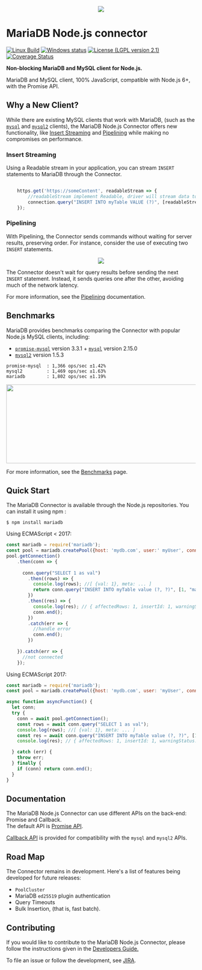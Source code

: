 <p align="center">
  <a href="http://mariadb.org/">
    <img src="https://mariadb.com/themes/custom/mariadb/logo.svg">
  </a>
</p>

# MariaDB Node.js connector

[![Linux Build](https://travis-ci.org/MariaDB/mariadb-connector-nodejs.svg?branch=master)](https://travis-ci.org/MariaDB/mariadb-connector-nodejs)
[![Windows status](https://ci.appveyor.com/api/projects/status/bcg7yy4iy9viq08t/branch/master?svg=true)](https://ci.appveyor.com/project/rusher/mariadb-connector-nodejs)
[![License (LGPL version 2.1)](https://img.shields.io/badge/license-GNU%20LGPL%20version%202.1-green.svg?style=flat-square)](http://opensource.org/licenses/LGPL-2.1)
[![Coverage Status](https://coveralls.io/repos/github/MariaDB/mariadb-connector-nodejs/badge.svg?branch=master)](https://coveralls.io/github/MariaDB/mariadb-connector-nodejs?branch=master)

**Non-blocking MariaDB and MySQL client for Node.js.**

MariaDB and MySQL client, 100% JavaScript, compatible with Node.js 6+, with the Promise API.

## Why a New Client?

While there are existing MySQL clients that work with MariaDB, (such as the [`mysql`](https://www.npmjs.com/package/mysql) and [`mysql2`](https://www.npmjs.com/package/mysql2) clients), the MariaDB Node.js Connector offers new functionality, like [Insert Streaming](#insert-streaming) and [Pipelining](#pipelining) while making no compromises on performance.

### Insert Streaming 

Using a Readable stream in your application, you can stream `INSERT` statements to MariaDB through the Connector.

```javascript
    
    https.get('https://someContent', readableStream => {
        //readableStream implement Readable, driver will stream data to database 
        connection.query("INSERT INTO myTable VALUE (?)", [readableStream]);
    });
```
 
### Pipelining

With Pipelining, the Connector sends commands without waiting for server results, preserving order.  For instance, consider the use of executing two `INSERT`  statements.

<p align="center">
    <img src="./documentation/misc/pip.png">
</p>

The Connector doesn't wait for query results before sending the next `INSERT` statement. Instead, it sends queries one after the other, avoiding much of the network latency.

For more information, see the [Pipelining](/documentation/piplining.md) documentation.


## Benchmarks

MariaDB provides benchmarks comparing the Connector with popular Node.js MySQL clients, including: 

* [`promise-mysql`](https://www.npmjs.com/package/promise-mysql) version 3.3.1 + [`mysql`](https://www.npmjs.com/package/mysql) version 2.15.0 
* [`mysql2`](https://www.npmjs.com/package/mysql2) version 1.5.3

```
promise-mysql  : 1,366 ops/sec ±1.42%
mysql2         : 1,469 ops/sec ±1.63%
mariadb        : 1,802 ops/sec ±1.19%
```

<img src="./documentation/misc/bench.png" width="559" height="209"/>

For more information, see the [Benchmarks](/documentation/benchmarks.md) page.

## Quick Start

The MariaDB Connector is available through the Node.js repositories.  You can install it using npm :

```
$ npm install mariadb
```

Using ECMAScript < 2017:

```js
const mariadb = require('mariadb');
const pool = mariadb.createPool({host: 'mydb.com', user:' myUser', connectionLimit: 5});
pool.getConnection()
    .then(conn => {
    
      conn.query("SELECT 1 as val")
        .then((rows) => {
          console.log(rows); //[ {val: 1}, meta: ... ]
          return conn.query("INSERT INTO myTable value (?, ?)", [1, "mariadb"]);
        })
        .then((res) => {
          console.log(res); // { affectedRows: 1, insertId: 1, warningStatus: 0 }
          conn.end();
        })
        .catch(err => {
          //handle error
          conn.end();
        })
        
    }).catch(err => {
      //not connected
    });
```

Using ECMAScript 2017:

```js
const mariadb = require('mariadb');
const pool = mariadb.createPool({host: 'mydb.com', user: 'myUser', connectionLimit: 5});

async function asyncFunction() {
  let conn;
  try {
	conn = await pool.getConnection();
	const rows = await conn.query("SELECT 1 as val");
	console.log(rows); //[ {val: 1}, meta: ... ]
	const res = await conn.query("INSERT INTO myTable value (?, ?)", [1, "mariadb"]);
	console.log(res); // { affectedRows: 1, insertId: 1, warningStatus: 0 }

  } catch (err) {
	throw err;
  } finally {
	if (conn) return conn.end();
  }
}
```

## Documentation

The MariaDB Node.js Connector can use different APIs on the back-end: Promise and Callback.  
The default API is [Promise API](https://github.com/MariaDB/mariadb-connector-nodejs/blob/master/documentation/documentation/promise-api.md).  

[Callback API](https://github.com/MariaDB/mariadb-connector-nodejs/blob/master/documentation/documentation/callback-api.md) is provided for compatibility with the `mysql` and `mysql2` APIs.
  
## Road Map 

The Connector remains in development.  Here's a list of features being developed for future releases:

* `PoolCluster`
* MariaDB `ed25519` plugin authentication
* Query Timeouts
* Bulk Insertion, (that is, fast batch).


## Contributing 

If you would like to contribute to the MariaDB Node.js Connector, please follow the instructions given in the [Developers Guide.](/documentation/developers-guide.md)

To file an issue or follow the development, see [JIRA](https://jira.mariadb.org/projects/CONJS/issues/).


